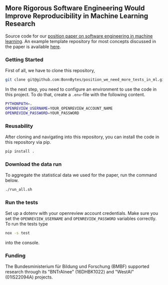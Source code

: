 ## More Rigorous Software Engineering Would Improve Reproducibility in Machine Learning Research

Source code for our [position paper on software engineering in machine learning](https://arxiv.org/pdf/2502.00902).
An example template repository for most concepts discussed in the paper is available [here](https://github.com/Deep-Learning-with-Jax/day_01_exercise_intro/tree/main). 

### Getting Started
First of all, we have to clone this repository,
``` bash
git clone git@github.com:BonnBytes/position_we_need_more_tests_in_ml.git
```
In the next step, you need to configure an environment to use the code in this project. 
To do that, create a `.env`-file with the following content.

``` bash
PYTHONPATH=.
OPENREVIEW_USERNAME=YOUR_OPENREVIEW_ACCOUNT_NAME
OPENREVIEW_PASSWORD=YOUR_PASSWORD
```


### Reusability
After cloning and navigating into this repository, you can install the code in this repository via pip.

``` bash
pip install .
```

### Download the data run
To aggregate the statistical data we used for the paper, run the command below.

``` bash
./run_all.sh
```

### Run the tests
Set up a dotenv with your openreview account credentials. Make sure you set the
`OPENREVIEW_USERNAME` and `OPENREVIEW_PASSWORD` variables correctly. To run the tests type
``` bash
nox -s test
```
into the console.


### Funding

The Bundesministerium für Bildung und Forschung (BMBF) supported research through its "BNTrAInee" (16DHBK1022) and "WestAI" (01IS22094A) projects. 
